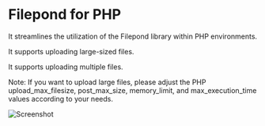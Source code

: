 # Filepond for PHP
It streamlines the utilization of the Filepond library within PHP environments.

It supports uploading large-sized files.

It supports uploading multiple files.

Note: If you want to upload large files, please adjust the PHP upload_max_filesize, post_max_size, memory_limit, and max_execution_time values according to your needs.

![Screenshot](https://i.imgur.com/d1tZcWS.png)
